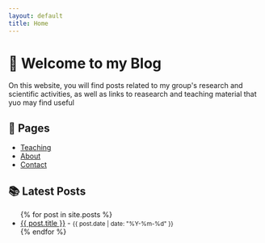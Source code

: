 ```yaml
---
layout: default
title: Home
---
```


# 📝 Welcome to my Blog

On this website, you will find posts related to my group's research and scientific activities, as well as links to reasearch and teaching material that yuo may find useful

## 📁 Pages

- [Teaching](/teaching/)
- [About](/about/)
- [Contact](/contact/)

## 📚 Latest Posts

<ul>
  {% for post in site.posts %}
    <li>
      <a href="{{ post.url }}">{{ post.title }}</a> - <small>{{ post.date | date: "%Y-%m-%d" }}</small>
    </li>
  {% endfor %}
</ul>
